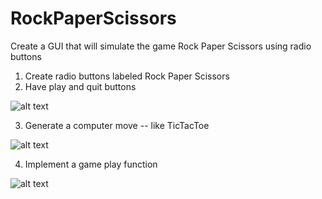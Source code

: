 # RockPaperScissors
Create a GUI that will simulate the game Rock Paper Scissors using radio buttons

1. Create radio buttons labeled Rock Paper Scissors
2. Have play and quit buttons

![alt text](https://github.com/andreaej/RockPaperScissors/blob/master/Screen%20Shot%202020-04-12%20at%2011.09.47%20PM.png)

3. Generate a computer move -- like TicTacToe

![alt text](https://github.com/andreaej/RockPaperScissors/blob/master/Screen%20Shot%202020-04-12%20at%2011.09.47%20PM.png)

4. Implement a game play function

![alt text](https://github.com/andreaej/RockPaperScissors/blob/master/Screen%20Shot%202020-04-12%20at%2011.09.47%20PM.png)

